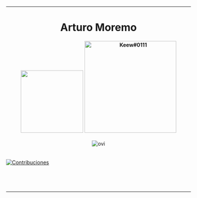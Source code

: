 <hr/>

<div align="center">
  <h1>Arturo Moremo</h1>
</div>

<div align="center">
<h4>
  <img src="https://i0.wp.com/e4developer.com/wp-content/uploads/2018/01/spring-boot.png?resize=408%2C214&ssl=1"  width="170";>
 
  <img src="https://storage.googleapis.com/cms-storage-bucket/847ae81f5430402216fd.svg" width="250" title="Keew#0111">
</h4>
</div>


<div align="center">
  <img src="https://github-readme-stats.vercel.app/api/top-langs?username=ArturoMoreno56&show_icons=true&locale=es&layout=compact&theme=radical" alt="ovi" />
</div>

<br/>


<br/>

<a href="#gh-dark-mode-only">
    <img src="https://github-readme-activity-graph.vercel.app/graph?username=ArturoMoreno56&theme=github-dark&point=00000000&radius=12" alt="Contribuciones">
</a>

<div align="center">
  <h1></h1>
</div>
&nbsp;
<hr/>
